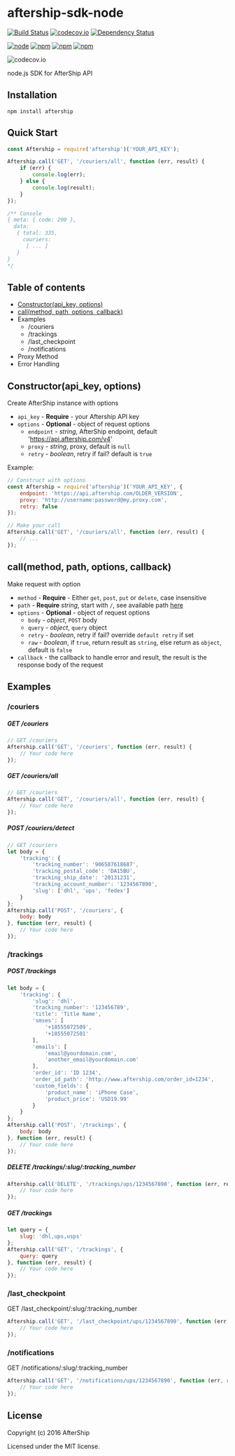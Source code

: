 # aftership-sdk-node

[![Build Status](https://travis-ci.org/chiulam/aftership-sdk-nodejs.svg?branch=master)](https://travis-ci.org/chiulam/aftership-sdk-nodejs)
[![codecov.io](https://codecov.io/github/chiulam/aftership-sdk-nodejs/coverage.svg?branch=master)](https://codecov.io/github/chiulam/aftership-sdk-nodejs?branch=master)
[![Dependency Status](https://gemnasium.com/chiulam/aftership-sdk-nodejs.svg)](https://gemnasium.com/chiulam/aftership-sdk-nodejs)

[![node](https://img.shields.io/node/v/aftership-sdk-node.svg)]()
[![npm](https://img.shields.io/npm/v/aftership-sdk-node.svg)]()
[![npm](https://img.shields.io/npm/dm/aftership-sdk-node.svg)]()
[![npm](https://img.shields.io/npm/l/aftership-sdk-node.svg)]()

![codecov.io](http://codecov.io/github/chiulam/aftership-sdk-nodejs/branch.svg?branch=master)

node.js SDK for AfterShip API
## Installation
```
npm install aftership
```

## Quick Start

```javascript
const Aftership = require('aftership')('YOUR_API_KEY');

Aftership.call('GET', '/couriers/all', function (err, result) {
	if (err) {
		console.log(err);
	} else {
		console.log(result);
	}
});

/** Console
{ meta: { code: 200 },
  data:
   { total: 335,
     couriers:
      [ ... ]
   }
}
*/
```

## Table of contents

- [Constructor(api_key, options)](#constructorapi_key-options)
- [call(method, path, options, callback)](#callmethod-path-options-callback)
- Examples
	- /couriers
	- /trackings
	- /last_checkpoint
	- /notifications
- Proxy Method
- Error Handling

## Constructor(api_key, options)

Create AfterShip instance with options

- `api_key` - **Require** - your Aftership API key
- `options` - **Optional** - object of request options
	- `endpoint` - *string*, AfterShip endpoint, default 'https://api.aftership.com/v4'
	- `proxy` - *string*, proxy, default is `null`
	- `retry` - *boolean*, retry if fail? default is `true`

Example: 
```javascript
// Construct with options
const Aftership = require('aftership')('YOUR_API_KEY', {
	endpoint: 'https://api.aftership.com/OLDER_VERSION',
	proxy: 'http://username:password@my.proxy.com',
	retry: false
});

// Make your call
Aftership.call('GET', '/couriers/all', function (err, result) {
	// ...
});
```

## call(method, path, options, callback)
Make request with option
- `method` - **Require** - Either `get`, `post`, `put` or `delete`, case insensitive
- `path` - **Require** *string*, start with `/`, see available path [here](https://www.aftership.com/docs/)
- `options` - **Optional** - object of request options
	- `body` - *object*, `POST` body
	- `query` - *object*, `query` object
	- `retry` - *boolean*, retry if fail? override `default retry` if set
	- `raw` - *boolean*, if `true`, return result as `string`, else return as `object`, default is `false`
- `callback` - the callback to handle error and result, the result is the response body of the request

## Examples
### /couriers
##### GET /couriers
```javascript
// GET /couriers
Aftership.call('GET', '/couriers', function (err, result) {
	// Your code here
});
```

##### GET /couriers/all
```javascript
// GET /couriers
Aftership.call('GET', '/couriers/all', function (err, result) {
	// Your code here
});
```

##### POST /couriers/detect
```javascript
// GET /couriers
let body = {
	'tracking': {
		'tracking_number': '906587618687',
		'tracking_postal_code': 'DA15BU',
		'tracking_ship_date': '20131231',
		'tracking_account_number': '1234567890',
		'slug': ['dhl', 'ups', 'fedex']
	}
};
Aftership.call('POST', '/couriers', {
	body: body
}, function (err, result) {
	// Your code here
});
```

### /trackings

##### POST /trackings
```javascript
let body = {
    'tracking': {
        'slug': 'dhl',
        'tracking_number': '123456789',
        'title': 'Title Name',
        'smses': [
            '+18555072509',
            '+18555072501'
        ],
        'emails': [
            'email@yourdomain.com',
            'another_email@yourdomain.com'
        ],
        'order_id': 'ID 1234',
        'order_id_path': 'http://www.aftership.com/order_id=1234',
        'custom_fields': {
            'product_name': 'iPhone Case',
            'product_price': 'USD19.99'
        }
    }
};
Aftership.call('POST', '/trackings', {
	body: body
}, function (err, result) {
	// Your code here
});
```

##### DELETE /trackings/:slug/:tracking_number
```javascript
Aftership.call('DELETE', '/trackings/ups/1234567890', function (err, result) {
	// Your code here
});
```

##### GET /trackings
```javascript
let query = {
	slug: 'dhl,ups,usps'
};
Aftership.call('GET', '/trackings', {
	query: query
}, function (err, result) {
	// Your code here
});
```

### /last_checkpoint

GET /last_checkpoint/:slug/:tracking_number
```javascript
Aftership.call('GET', '/last_checkpoint/ups/1234567890', function (err, result) {
	// Your code here
});
```

### /notifications

GET /notifications/:slug/:tracking_number
```javascript
Aftership.call('GET', '/notifications/ups/1234567890', function (err, result) {
	// Your code here
});
```

## License
Copyright (c) 2016 AfterShip

Licensed under the MIT license.

